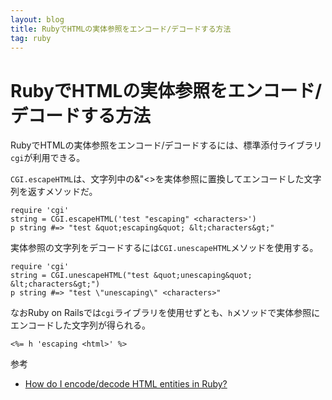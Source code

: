 ```yaml
---
layout: blog
title: RubyでHTMLの実体参照をエンコード/デコードする方法
tag: ruby
---
```


# RubyでHTMLの実体参照をエンコード/デコードする方法

RubyでHTMLの実体参照をエンコード/デコードするには、標準添付ライブラリ`cgi`が利用できる。

`CGI.escapeHTML`は、文字列中の&\"<>を実体参照に置換してエンコードした文字列を返すメソッドだ。

~~~~
require 'cgi'
string = CGI.escapeHTML('test "escaping" <characters>')
p string #=> "test &quot;escaping&quot; &lt;characters&gt;"
~~~~

実体参照の文字列をデコードするには`CGI.unescapeHTML`メソッドを使用する。

~~~~
require 'cgi'
string = CGI.unescapeHTML("test &quot;unescaping&quot; &lt;characters&gt;")
p string #=> "test \"unescaping\" <characters>"
~~~~

なおRuby on Railsでは`cgi`ライブラリを使用せずとも、`h`メソッドで実体参照にエンコードした文字列が得られる。

~~~~
<%= h 'escaping <html>' %>
~~~~

参考

- [How do I encode/decode HTML entities in Ruby?](http://stackoverflow.com/questions/1600526/how-do-i-encode-decode-html-entities-in-ruby)
